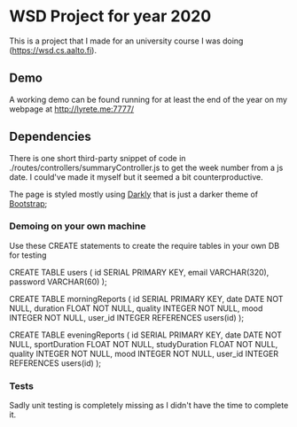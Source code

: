 # WSD Project for year 2020

This is a project that I made for an university course I was doing (https://wsd.cs.aalto.fi).

## Demo

A working demo can be found running for at least the end of the year on my webpage at http://lyrete.me:7777/

## Dependencies

There is one short third-party snippet of code in ./routes/controllers/summaryController.js to get the week number from a js date. I could've made it myself but it seemed a bit counterproductive.

The page is styled mostly using [Darkly](https://bootswatch.com/darkly/) that is just a darker theme of [Bootstrap](https://getbootstrap.com/);

### Demoing on your own machine

Use these CREATE statements to create the require tables in your own DB for testing

CREATE TABLE users (
  id SERIAL PRIMARY KEY,
  email VARCHAR(320),
  password VARCHAR(60)
);

CREATE TABLE morningReports (
  id SERIAL PRIMARY KEY,
  date DATE NOT NULL,
  duration FLOAT NOT NULL, 
  quality INTEGER NOT NULL,
  mood INTEGER NOT NULL,
  user_id INTEGER REFERENCES users(id)
);

CREATE TABLE eveningReports (
  id SERIAL PRIMARY KEY,
  date DATE NOT NULL,
  sportDuration FLOAT NOT NULL,
  studyDuration FLOAT NOT NULL,  
  quality INTEGER NOT NULL,
  mood INTEGER NOT NULL,
  user_id INTEGER REFERENCES users(id)
);

### Tests

Sadly unit testing is completely missing as I didn't have the time to complete it.
